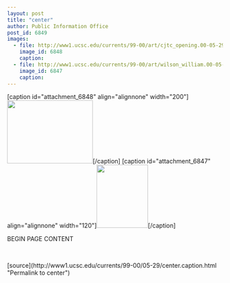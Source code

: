 ```yaml
---
layout: post
title: "center"
author: Public Information Office
post_id: 6849
images:
  - file: http://www1.ucsc.edu/currents/99-00/art/cjtc_opening.00-05-29.200.jpg
    image_id: 6848
    caption: 
  - file: http://www1.ucsc.edu/currents/99-00/art/wilson_william.00-05-29.120.jpg
    image_id: 6847
    caption: 
---
```


[caption id="attachment_6848" align="alignnone" width="200"]<a href="http://localhost/mysite/wp-content/uploads/2000/05/cjtc_opening.00-05-29.200.jpg"><img class="size-full wp-image-6848" src="http://localhost/mysite/wp-content/uploads/2000/05/cjtc_opening.00-05-29.200.jpg" alt="" width="200" height="147" /></a>[/caption]
[caption id="attachment_6847" align="alignnone" width="120"]<a href="http://localhost/mysite/wp-content/uploads/2000/05/wilson_william.00-05-29.120.jpg"><img class="size-full wp-image-6847" src="http://localhost/mysite/wp-content/uploads/2000/05/wilson_william.00-05-29.120.jpg" alt="" width="120" height="147" /></a>[/caption]
<p>
  BEGIN PAGE CONTENT
</p>
<p>
  <br>

</p>
[source](http://www1.ucsc.edu/currents/99-00/05-29/center.caption.html "Permalink to center")
